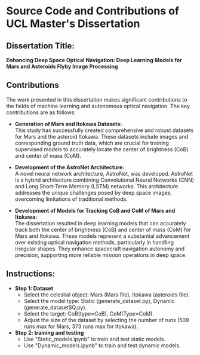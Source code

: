 # Source Code and Contributions of UCL Master's Dissertation

## Dissertation Title:
**Enhancing Deep Space Optical Navigation: Deep Learning Models for Mars and Asteroids Flyby Image Processing**

## Contributions

The work presented in this dissertation makes significant contributions to the fields of machine learning and autonomous optical navigation. The key contributions are as follows:

- **Generation of Mars and Itokawa Datasets:**  
  This study has successfully created comprehensive and robust datasets for Mars and the asteroid Itokawa. These datasets include images and corresponding ground truth data, which are crucial for training supervised models to accurately locate the center of brightness (CoB) and center of mass (CoM).

- **Development of the AstroNet Architecture:**  
  A novel neural network architecture, AstroNet, was developed. AstroNet is a hybrid architecture combining Convolutional Neural Networks (CNN) and Long Short-Term Memory (LSTM) networks. This architecture addresses the unique challenges posed by deep space images, overcoming limitations of traditional methods.

- **Development of Models for Tracking CoB and CoM of Mars and Itokawa:**  
  The dissertation resulted in deep learning models that can accurately track both the center of brightness (CoB) and center of mass (CoM) for Mars and Itokawa. These models represent a substantial advancement over existing optical navigation methods, particularly in handling irregular shapes. They enhance spacecraft navigation autonomy and precision, supporting more reliable mission operations in deep space.

## Instructions:

- **Step 1: Dataset**
  - Select the celestial object: Mars (Mars file), Itokawa (asteroids file).
  - Select the model type: Static (generate_dataset.py), Dynamic (generate_datasetSQ.py). 
  - Select the target: CoB(type=CoB), CoM(Type=CoM).
  - Adjust the size of the dataset by selecting the number of runs (509 runs max for Mars, 373 runs max for Itokawa).
- **Step 2: training and testing**
  - Use "Static_models.ipynb" to train and test static models.
  - Use "Dynamic_models.ipynb" to train and test dynamic models.
